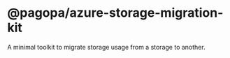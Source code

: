 # @pagopa/azure-storage-migration-kit

A minimal toolkit to migrate storage usage from a storage to another.
